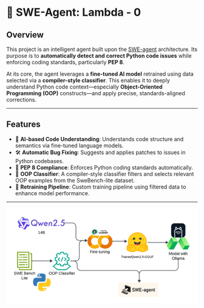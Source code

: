 # 🧠 SWE-Agent: Lambda - 0

## Overview

This project is an intelligent agent built upon the [SWE-agent](https://github.com/princeton-nlp/SWE-agent) architecture. Its purpose is to **automatically detect and correct Python code issues** while enforcing coding standards, particularly **PEP 8**.

At its core, the agent leverages a **fine-tuned AI model** retrained using data selected via a **compiler-style classifier**. This enables it to deeply understand Python code context—especially **Object-Oriented Programming (OOP)** constructs—and apply precise, standards-aligned corrections.

---

## Features

- 🧠 **AI-based Code Understanding**: Understands code structure and semantics via fine-tuned language models.
- 🛠️ **Automatic Bug Fixing**: Suggests and applies patches to issues in Python codebases.
- 📏 **PEP 8 Compliance**: Enforces Python coding standards automatically.
- 🧪 **OOP Classifier**: A compiler-style classifier filters and selects relevant OOP examples from the SweBench-lite dataset.
- 🔄 **Retraining Pipeline**: Custom training pipeline using filtered data to enhance model performance.

---

![Architecture Diagram](./assets/architecture.png)
